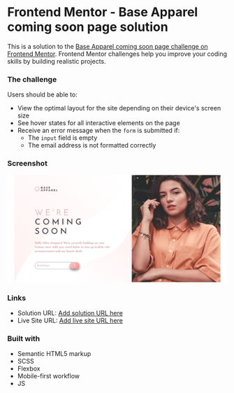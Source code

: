 # Frontend Mentor - Base Apparel coming soon page solution

This is a solution to the [Base Apparel coming soon page challenge on Frontend Mentor](https://www.frontendmentor.io/challenges/base-apparel-coming-soon-page-5d46b47f8db8a7063f9331a0). Frontend Mentor challenges help you improve your coding skills by building realistic projects. 


### The challenge

Users should be able to:

- View the optimal layout for the site depending on their device's screen size
- See hover states for all interactive elements on the page
- Receive an error message when the `form` is submitted if:
  - The `input` field is empty
  - The email address is not formatted correctly

### Screenshot

![](/images/screenshot.png)


### Links

- Solution URL: [Add solution URL here](https://github.com/MatejaC/BaseApparelComingSoon)
- Live Site URL: [Add live site URL here](https://matejac.github.io/BaseApparelComingSoon/)


### Built with

- Semantic HTML5 markup
- SCSS
- Flexbox
- Mobile-first workflow
- JS